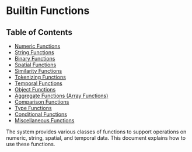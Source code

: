 <!--
 ! Licensed to the Apache Software Foundation (ASF) under one
 ! or more contributor license agreements.  See the NOTICE file
 ! distributed with this work for additional information
 ! regarding copyright ownership.  The ASF licenses this file
 ! to you under the Apache License, Version 2.0 (the
 ! "License"); you may not use this file except in compliance
 ! with the License.  You may obtain a copy of the License at
 !
 !   http://www.apache.org/licenses/LICENSE-2.0
 !
 ! Unless required by applicable law or agreed to in writing,
 ! software distributed under the License is distributed on an
 ! "AS IS" BASIS, WITHOUT WARRANTIES OR CONDITIONS OF ANY
 ! KIND, either express or implied.  See the License for the
 ! specific language governing permissions and limitations
 ! under the License.
 !-->

# Builtin Functions #

## <a id="toc">Table of Contents</a> ##

* [Numeric Functions](#NumericFunctions)
* [String Functions](#StringFunctions)
* [Binary Functions](#BinaryFunctions)
* [Spatial Functions](#SpatialFunctions)
* [Similarity Functions](#SimilarityFunctions)
* [Tokenizing Functions](#TokenizingFunctions)
* [Temporal Functions](#TemporalFunctions)
* [Object Functions](#ObjectFunctions)
* [Aggregate Functions (Array Functions)](#AggregateFunctions)
* [Comparison Functions](#ComparisonFunctions)
* [Type Functions](#TypeFunctions)
* [Conditional Functions](#ConditionalFunctions)
* [Miscellaneous Functions](#MiscFunctions)

The system provides various classes of functions to support operations on numeric, string, spatial, and temporal data.
This document explains how to use these functions.
